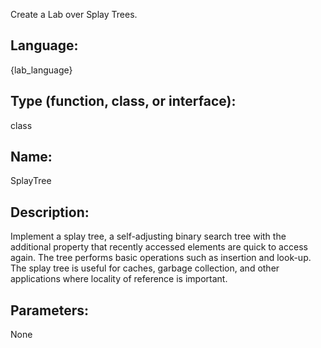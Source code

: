 Create a Lab over Splay Trees.

## Language:

{lab_language}

## Type (function, class, or interface):

class

## Name:

SplayTree

## Description:

Implement a splay tree, a self-adjusting binary search tree with the additional property that recently accessed elements are quick to access again. The tree performs basic operations such as insertion and look-up. The splay tree is useful for caches, garbage collection, and other applications where locality of reference is important.

## Parameters:

None
